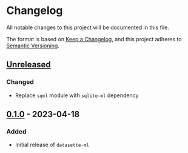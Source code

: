 # Changelog
All notable changes to this project will be documented in this file.

The format is based on [Keep a Changelog](https://keepachangelog.com/en/1.0.0/),
and this project adheres to [Semantic Versioning](https://semver.org/spec/v2.0.0.html).

## [Unreleased]
### Changed
- Replace `sqml` module with `sqlite-ml` dependency

## [0.1.0] - 2023-04-18
### Added
- Initial release of `datasette-ml`

[Unreleased]: https://github.com/rclement/datasette-ml/compare/0.1.0...HEAD
[0.1.0]: https://github.com/rclement/datasette-ml/releases/tag/0.1.0
